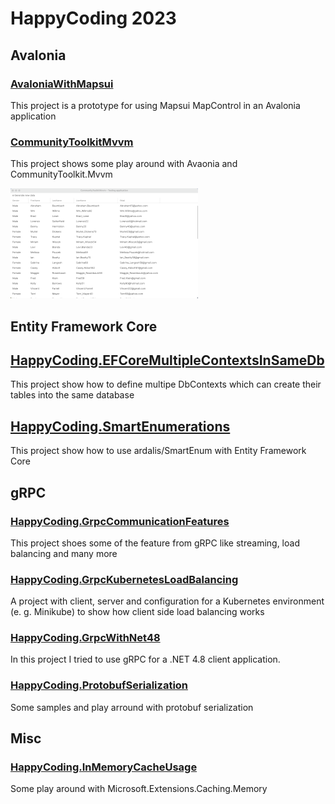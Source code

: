 # HappyCoding 2023
## Avalonia
### [AvaloniaWithMapsui](HappyCoding.AvaloniaWithMapsui)
This project is a prototype for using Mapsui MapControl in an Avalonia application

### [CommunityToolkitMvvm](HappyCoding.CommunityToolkitMvvm)
This project shows some play around with Avaonia and CommunityToolkit.Mvvm

![ResourceImage](HappyCoding.CommunityToolkitMvvm/screenshot.png)

## Entity Framework Core
## [HappyCoding.EFCoreMultipleContextsInSameDb](HappyCoding.EFCoreMultipleContextsInSameDb)
This project show how to define multipe DbContexts which can create their tables into the same database

## [HappyCoding.SmartEnumerations](HappyCoding.SmartEnumerations)
This project show how to use ardalis/SmartEnum with Entity Framework Core

## gRPC
### [HappyCoding.GrpcCommunicationFeatures](HappyCoding.GrpcCommunicationFeatures)
This project shoes some of the feature from gRPC like streaming, load balancing and many more

### [HappyCoding.GrpcKubernetesLoadBalancing](HappyCoding.GrpcKubernetesLoadBalancing)
A project with client, server and configuration for a Kubernetes environment (e. g. Minikube) to show how
client side load balancing works

### [HappyCoding.GrpcWithNet48](HappyCoding.GrpcWithNet48)
In this project I tried to use gRPC for a .NET 4.8 client application.

### [HappyCoding.ProtobufSerialization](HappyCoding.ProtobufSerialization)
Some samples and play arround with protobuf serialization

## Misc
### [HappyCoding.InMemoryCacheUsage](HappyCoding.InMemoryCacheUsage)
Some play around with Microsoft.Extensions.Caching.Memory




